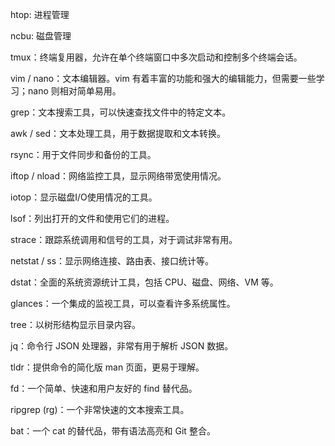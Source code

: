 htop: 进程管理

ncbu: 磁盘管理

tmux：终端复用器，允许在单个终端窗口中多次启动和控制多个终端会话。

vim / nano：文本编辑器。vim 有着丰富的功能和强大的编辑能力，但需要一些学习；nano 则相对简单易用。

grep：文本搜索工具，可以快速查找文件中的特定文本。

awk / sed：文本处理工具，用于数据提取和文本转换。

rsync：用于文件同步和备份的工具。

iftop / nload：网络监控工具，显示网络带宽使用情况。

iotop：显示磁盘I/O使用情况的工具。

lsof：列出打开的文件和使用它们的进程。

strace：跟踪系统调用和信号的工具，对于调试非常有用。

netstat / ss：显示网络连接、路由表、接口统计等。

dstat：全面的系统资源统计工具，包括 CPU、磁盘、网络、VM 等。

glances：一个集成的监视工具，可以查看许多系统属性。

tree：以树形结构显示目录内容。

jq：命令行 JSON 处理器，非常有用于解析 JSON 数据。

tldr：提供命令的简化版 man 页面，更易于理解。

fd：一个简单、快速和用户友好的 find 替代品。

ripgrep (rg)：一个非常快速的文本搜索工具。

bat：一个 cat 的替代品，带有语法高亮和 Git 整合。

